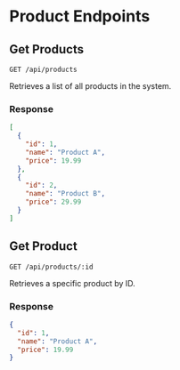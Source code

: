 # Product Endpoints

## Get Products

`GET /api/products`

Retrieves a list of all products in the system.

### Response

```json
[
  {
    "id": 1,
    "name": "Product A",
    "price": 19.99
  },
  {
    "id": 2,
    "name": "Product B",
    "price": 29.99
  }
]
```

## Get Product

`GET /api/products/:id`

Retrieves a specific product by ID.

### Response

```json
{
  "id": 1,
  "name": "Product A",
  "price": 19.99
}
```
